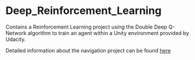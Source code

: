 # Deep_Reinforcement_Learning

Contains a Reinforcement Learning project using the Double Deep Q-Network algorithm to train an agent within a Unity environment provided by Udacity.

Detailed information about the navigation project can be found [here](https://github.com/Khaulat/Deep_Reinforcement_Learning/blob/master/Navigation_project/README.md)
